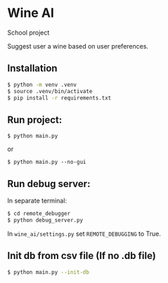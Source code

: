 # Wine AI

School project

Suggest user a wine based on user preferences.

## Installation

```bash
$ python -m venv .venv
$ source .venv/bin/activate
$ pip install -r requirements.txt
```

## Run project:

```
$ python main.py
```
or
```
$ python main.py --no-gui
```

## Run debug server:

In separate terminal:
```bash
$ cd remote_debugger
$ python debug_server.py
```
In `wine_ai/settings.py` set `REMOTE_DEBUGGING` to True.

## Init db from csv file (If no .db file)

```bash
$ python main.py --init-db
```
